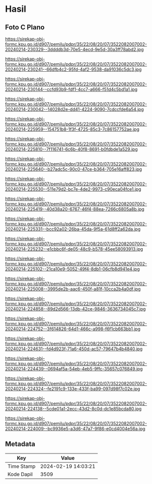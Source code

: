 # Hasil

## Foto C Plano

https://sirekap-obj-formc.kpu.go.id/d907/pemilu/pdpr/35/22/08/20/07/3522082007002-20240214-230329--3ddddb3d-70e5-4ecd-9e5d-30a3ff78abd2.jpg

https://sirekap-obj-formc.kpu.go.id/d907/pemilu/pdpr/35/22/08/20/07/3522082007002-20240214-230241--66dfb4c2-95fd-4af2-9538-da91036c5dc3.jpg

https://sirekap-obj-formc.kpu.go.id/d907/pemilu/pdpr/35/22/08/20/07/3522082007002-20240214-230144--ccfd93b9-fdf1-4cc7-a666-f51d4c5bd1a1.jpg

https://sirekap-obj-formc.kpu.go.id/d907/pemilu/pdpr/35/22/08/20/07/3522082007002-20240214-230042--14028d2e-dd41-4224-9090-7cdccfde6a54.jpg

https://sirekap-obj-formc.kpu.go.id/d907/pemilu/pdpr/35/22/08/20/07/3522082007002-20240214-225959--154751b8-1f3f-4725-85c3-7c86157752ae.jpg

https://sirekap-obj-formc.kpu.go.id/d907/pemilu/pdpr/35/22/08/20/07/3522082007002-20240214-225810--7f116741-6c6b-40f8-8691-b0fdbde1a529.jpg

https://sirekap-obj-formc.kpu.go.id/d907/pemilu/pdpr/35/22/08/20/07/3522082007002-20240214-225640--b27adc5c-90c0-47ce-b364-705e16aff823.jpg

https://sirekap-obj-formc.kpu.go.id/d907/pemilu/pdpr/35/22/08/20/07/3522082007002-20240214-225530--511e79d2-bc7e-4de2-9973-c90eca04fce1.jpg

https://sirekap-obj-formc.kpu.go.id/d907/pemilu/pdpr/35/22/08/20/07/3522082007002-20240214-225419--40d38a20-6767-46f4-88ea-7266c6805a8b.jpg

https://sirekap-obj-formc.kpu.go.id/d907/pemilu/pdpr/35/22/08/20/07/3522082007002-20240214-225331--bcc92a02-26ba-45da-9f5a-61d8ff2a62da.jpg

https://sirekap-obj-formc.kpu.go.id/d907/pemilu/pdpr/35/22/08/20/07/3522082007002-20240214-225232--e1cbbc6f-de05-48c9-b578-45ee58093913.jpg

https://sirekap-obj-formc.kpu.go.id/d907/pemilu/pdpr/35/22/08/20/07/3522082007002-20240214-225102--21ca10e9-5052-49f4-8db1-06cfb8d941e4.jpg

https://sirekap-obj-formc.kpu.go.id/d907/pemilu/pdpr/35/22/08/20/07/3522082007002-20240214-225008--3995de2b-aac6-450f-a81f-10cca2b4a0df.jpg

https://sirekap-obj-formc.kpu.go.id/d907/pemilu/pdpr/35/22/08/20/07/3522082007002-20240214-224858--89d2d566-13db-42ce-9846-3636734045c7.jpg

https://sirekap-obj-formc.kpu.go.id/d907/pemilu/pdpr/35/22/08/20/07/3522082007002-20240214-224752--3f614826-64d1-466c-a998-f6f1cb663bb1.jpg

https://sirekap-obj-formc.kpu.go.id/d907/pemilu/pdpr/35/22/08/20/07/3522082007002-20240214-224631--fd4d923f-71a6-450d-ac57-79647b4b4840.jpg

https://sirekap-obj-formc.kpu.go.id/d907/pemilu/pdpr/35/22/08/20/07/3522082007002-20240214-224439--0694af5a-54eb-4eb5-9ffc-35657c076849.jpg

https://sirekap-obj-formc.kpu.go.id/d907/pemilu/pdpr/35/22/08/20/07/3522082007002-20240214-224324--fe2191c9-133e-433f-ba99-097d98f7c02e.jpg

https://sirekap-obj-formc.kpu.go.id/d907/pemilu/pdpr/35/22/08/20/07/3522082007002-20240214-224138--5cde01a1-2ecc-43d2-8c0d-dc1e85bcda80.jpg

https://sirekap-obj-formc.kpu.go.id/d907/pemilu/pdpr/35/22/08/20/07/3522082007002-20240214-224009--bc9936e5-a3d6-47a7-9f86-e0cd4004e56a.jpg


## Metadata

| Key        | Value               |
| ---------- | ------------------- |
| Time Stamp | 2024-02-19 14:03:21 |
| Kode Dapil | 3509                |



